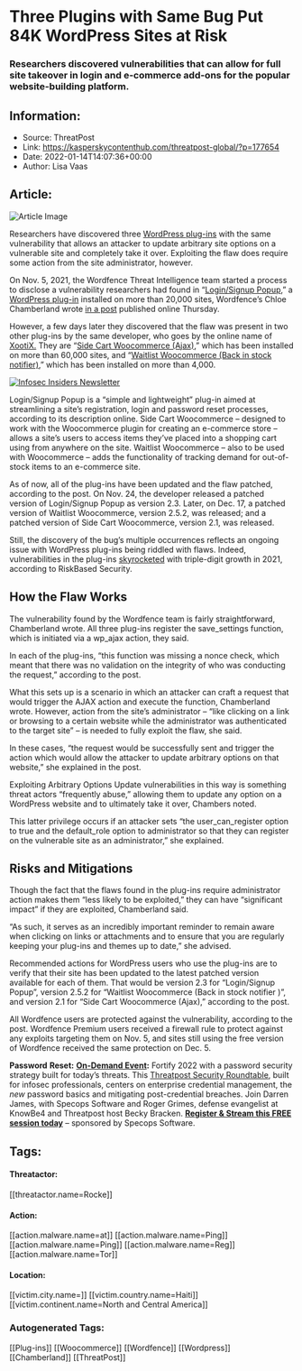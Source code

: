 # Three Plugins with Same Bug Put 84K WordPress Sites at Risk
### Researchers discovered vulnerabilities that can allow for full site takeover in login and e-commerce add-ons for the popular website-building platform.

## Information:
+ Source: ThreatPost
+ Link: https://kasperskycontenthub.com/threatpost-global/?p=177654
+ Date: 2022-01-14T14:07:36+00:00
+ Author: Lisa Vaas


## Article:
![Article Image](https://media.threatpost.com/wp-content/uploads/sites/103/2017/11/06222231/WordPress-SQLi-bug.jpg)

Researchers have discovered three [WordPress plug-ins](https://threatpost.com/wordpress-plugin-bug-wipe-sites/175826/) with the same vulnerability that allows an attacker to update arbitrary site options on a vulnerable site and completely take it over. Exploiting the flaw does require some action from the site administrator, however.


On Nov. 5, 2021, the Wordfence Threat Intelligence team started a process to disclose a vulnerability researchers had found in “[Login/Signup Popup](https://wordpress.org/plugins/easy-login-woocommerce),” a [WordPress plug-in](https://threatpost.com/frontend-file-manager-wordpress-bugs/167687/) installed on more than 20,000 sites, Wordfence’s Chloe Chamberland wrote [in a post](https://www.wordfence.com/blog/2022/01/84000-wordpress-sites-affected-by-three-plugins-with-the-same-vulnerability/?utm_medium=email&_hsmi=200773868&_hsenc=p2ANqtz-8wONqcLAiQD8o__3dsSDSjuLwHX4hhqMgH_Vvhs-LcUGTU2JWYOvVeflfGHs_Uz1VP67vtVIWObFp9507lPzgx4OjFww&utm_content=200773868&utm_source=hs_email) published online Thursday.


However, a few days later they discovered that the flaw was present in two other plug-ins by the same developer, who goes by the online name of [XootiX.](https://xootix.com/) They are “[Side Cart Woocommerce (Ajax)](https://wordpress.org/plugins/side-cart-woocommerce/),” which has been installed on more than 60,000 sites, and “[Waitlist Woocommerce (Back in stock notifier)](https://wordpress.org/plugins/waitlist-woocommerce/),” which has been installed on more than 4,000.


[![Infosec Insiders Newsletter](https://media.threatpost.com/wp-content/uploads/sites/103/2021/07/10165815/infosec_insiders_in_article_promo.png)](https://threatpost.com/infosec-insider-subscription-page/?utm_source=ART&utm_medium=ART&utm_campaign=InfosecInsiders_Newsletter_Promo/)


Login/Signup Popup is a “simple and lightweight” plug-in aimed at streamlining a site’s registration, login and password reset processes, according to its description online. Side Cart Woocommerce – designed to work with the Woocommerce plugin for creating an e-commerce store – allows a site’s users to access items they’ve placed into a shopping cart using from anywhere on the site. Waitlist Woocommerce – also to be used with Woocommerce – adds the functionality of tracking demand for out-of-stock items to an e-commerce site.


As of now, all of the plug-ins have been updated and the flaw patched, according to the post. On Nov. 24, the developer released a patched version of Login/Signup Popup as version 2.3. Later, on Dec. 17, a patched version of Waitlist Woocommerce, version 2.5.2, was released; and a patched version of Side Cart Woocommerce, version 2.1, was released.


Still, the discovery of the bug’s multiple occurrences reflects an ongoing issue with WordPress plug-ins being riddled with flaws. Indeed, vulnerabilities in the plug-ins [skyrocketed](https://www.riskbasedsecurity.com/2022/1/11/wordpress-vulnerabilities-more-than-doubled-in-2021/) with triple-digit growth in 2021, according to RiskBased Security.


**How the Flaw Works**
----------------------


The vulnerability found by the Wordfence team is fairly straightforward, Chamberland wrote. All three plug-ins register the save\_settings function, which is initiated via a wp\_ajax action, they said.


In each of the plug-ins, “this function was missing a nonce check, which meant that there was no validation on the integrity of who was conducting the request,” according to the post.


What this sets up is a scenario in which an attacker can craft a request that would trigger the AJAX action and execute the function, Chamberland wrote. However, action from the site’s administrator – “like clicking on a link or browsing to a certain website while the administrator was authenticated to the target site” – is needed to fully exploit the flaw, she said.


In these cases, “the request would be successfully sent and trigger the action which would allow the attacker to update arbitrary options on that website,” she explained in the post.


Exploiting Arbitrary Options Update vulnerabilities in this way is something threat actors “frequently abuse,” allowing them to update any option on a WordPress website and to ultimately take it over, Chambers noted.


This latter privilege occurs if an attacker sets “the user\_can\_register option to true and the default\_role option to administrator so that they can register on the vulnerable site as an administrator,” she explained.


**Risks and Mitigations**
-------------------------


Though the fact that the flaws found in the plug-ins require administrator action makes them “less likely to be exploited,” they can have “significant impact” if they are exploited, Chamberland said.


“As such, it serves as an incredibly important reminder to remain aware when clicking on links or attachments and to ensure that you are regularly keeping your plug-ins and themes up to date,” she advised.


Recommended actions for WordPress users who use the plug-ins are to verify that their site has been updated to the latest patched version available for each of them. That would be version 2.3 for “Login/Signup Popup”, version 2.5.2 for “Waitlist Woocommerce (Back in stock notifier )”, and version 2.1 for “Side Cart Woocommerce (Ajax),” according to the post.


All Wordfence users are protected against the vulnerability, according to the post. Wordfence Premium users received a firewall rule to protect against any exploits targeting them on Nov. 5, and sites still using the free version of Wordfence received the same protection on Dec. 5.


**Password** **Reset:** **[On-Demand Event](https://threatpost.com/webinars/password-reset-claiming-control-of-credentials-to-stop-attacks/):** Fortify 2022 with a password security strategy built for today’s threats. This [Threatpost Security Roundtable](https://threatpost.com/webinars/password-reset-claiming-control-of-credentials-to-stop-attacks/), built for infosec professionals, centers on enterprise credential management, the *new* password basics and mitigating post-credential breaches. Join Darren James, with Specops Software and Roger Grimes, defense evangelist at KnowBe4 and Threatpost host Becky Bracken. **[Register & Stream this FREE session today](https://threatpost.com/webinars/password-reset-claiming-control-of-credentials-to-stop-attacks/)** – sponsored by Specops Software.





## Tags:

#### Threatactor:
[[threatactor.name=Rocke]]

#### Action:
[[action.malware.name=at]] [[action.malware.name=Ping]] [[action.malware.name=Ping]] [[action.malware.name=Reg]] [[action.malware.name=Tor]]

#### Location:
[[victim.city.name=]] [[victim.country.name=Haiti]] [[victim.continent.name=North and Central America]]

### Autogenerated Tags:
[[Plug-ins]] [[Woocommerce]] [[Wordfence]] [[Wordpress]] [[Chamberland]] [[ThreatPost]]

